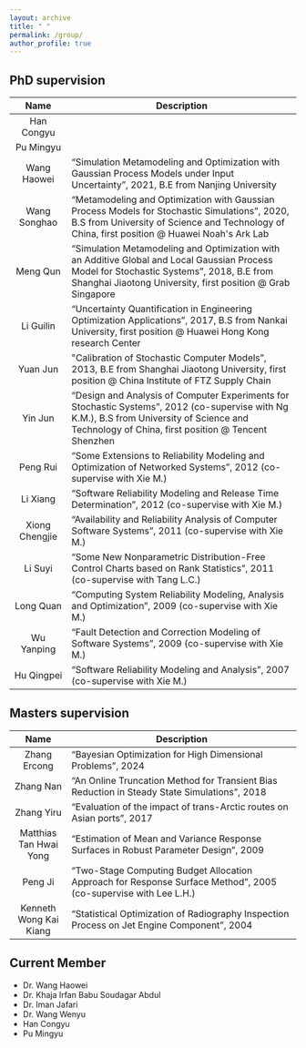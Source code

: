 ```yaml
---
layout: archive
title: " " 
permalink: /group/
author_profile: true
---
```


<style>
table th:first-of-type {
    width: 20%;
}
table th:nth-of-type(2) {
    width: 80%;
}
</style>


## PhD supervision

|      Name      | Description                                                                                                                                                                                              |
|:--------------:|----------------------------------------------------------------------------------------------------------------------------------------------------------------------------------------------------------|
|  Han Congyu  |                                                                                                |
|  Pu Mingyu  |                                                                                                |
|  Wang Haowei   | “Simulation Metamodeling and Optimization with Gaussian Process Models under Input Uncertainty”, 2021,  B.E from Nanjing University                                                                                                   |
|  Wang Songhao  | “Metamodeling and Optimization with Gaussian Process Models for Stochastic Simulations”, 2020, B.S from University of Science and Technology of China, first position @ Huawei Noah's Ark Lab            |
|    Meng Qun    | “Simulation Metamodeling and Optimization with an Additive Global and Local Gaussian Process Model for Stochastic Systems”, 2018, B.E from Shanghai Jiaotong University, first position @ Grab Singapore |
|   Li Guilin    | “Uncertainty Quantification in Engineering Optimization Applications”, 2017, B.S from Nankai University, first position @ Huawei Hong Kong research Center                                              |
|    Yuan Jun    | "Calibration of Stochastic Computer Models”, 2013, B.E from Shanghai Jiaotong University, first position @ China Institute of FTZ Supply Chain                                                           |
|    Yin Jun     | “Design and Analysis of Computer Experiments for Stochastic Systems”, 2012 (co-supervise with Ng K.M.), B.S from University of Science and Technology of China, first position @ Tencent Shenzhen<br>    |
|    Peng Rui    | “Some Extensions to Reliability Modeling and Optimization of Networked Systems”, 2012 (co-supervise with Xie M.)                                                                                         |                                                                                    
|    Li Xiang    | “Software Reliability Modeling and Release Time Determination”, 2012 (co-supervise with Xie M.)                                                                                                          |                                                                                    
| Xiong Chengjie | “Availability and Reliability Analysis of Computer Software Systems”, 2011 (co-supervise with Xie M.)                                                                                                    |
|    Li Suyi     | “Some New Nonparametric Distribution-Free Control Charts based on Rank Statistics”, 2011 (co-supervise with Tang L.C.)                                                                                   |
|   Long Quan    | “Computing System Reliability Modeling, Analysis and Optimization”, 2009 (co-supervise with Xie M.)                                                                                                      |
|   Wu Yanping   | “Fault Detection and Correction Modeling of Software Systems”, 2009 (co-supervise with Xie M.)                                                                                                           |
|   Hu Qingpei   | “Software Reliability Modeling and Analysis”, 2007 (co-supervise with Xie M.)                                                                                                                            |

## Masters supervision

|          Name          | Description                                                                                                     |
|:----------------------:|-----------------------------------------------------------------------------------------------------------------|
|  Zhang Ercong  | “Bayesian Optimization for High Dimensional Problems”, 2024                                                             |
|       Zhang Nan        | “An Online Truncation Method for Transient Bias Reduction in Steady State Simulations”, 2018                    |
|       Zhang Yiru       | “Evaluation of the impact of trans-Arctic routes on Asian ports”, 2017                                          |
| Matthias Tan Hwai Yong | “Estimation of Mean and Variance Response Surfaces in Robust Parameter Design”, 2009                            |
|        Peng Ji         | “Two-Stage Computing Budget Allocation Approach for Response Surface Method”, 2005 (co-supervise with Lee L.H.) |
| Kenneth Wong Kai Kiang | “Statistical Optimization of Radiography Inspection Process on Jet Engine Component”, 2004                      |


## Current Member
- Dr. Wang Haowei
- Dr. Khaja Irfan Babu Soudagar Abdul
- Dr. Iman Jafari
- Dr. Wang Wenyu
- Han Congyu
- Pu Mingyu


